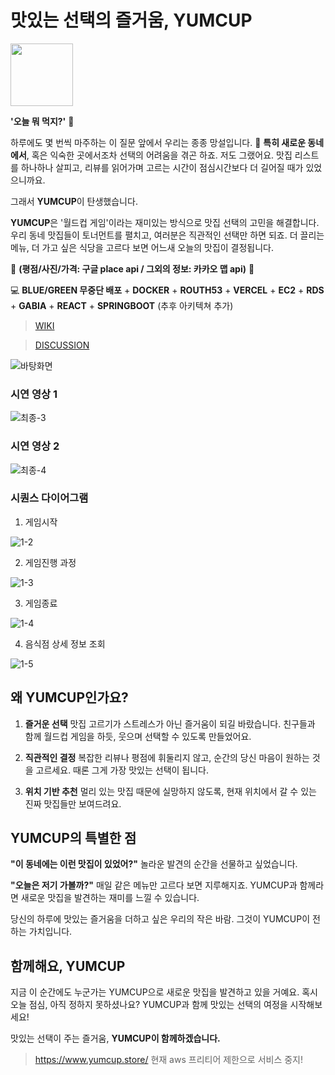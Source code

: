 # 맛있는 선택의 즐거움, YUMCUP

<img src="https://github.com/user-attachments/assets/f4c95e10-339b-4ce5-bbe3-55e4db761936" width="100" height="100"/>

**'오늘 뭐 먹지?'** 🧐

하루에도 몇 번씩 마주하는 이 질문 앞에서 우리는 종종 망설입니다. 🚞 **특히 새로운 동네에서**, 혹은 익숙한 곳에서조차 선택의 어려움을 겪곤 하죠. 저도 그랬어요. 맛집 리스트를 하나하나 살피고, 리뷰를 읽어가며 고르는 시간이 점심시간보다 더 길어질 때가 있었으니까요.

그래서 **YUMCUP**이 탄생했습니다.

**YUMCUP**은 '월드컵 게임'이라는 재미있는 방식으로 맛집 선택의 고민을 해결합니다. 우리 동네 맛집들이 토너먼트를 펼치고, 여러분은 직관적인 선택만 하면 되죠. 더 끌리는 메뉴, 더 가고 싶은 식당을 고르다 보면 어느새 오늘의 맛집이 결정됩니다.

🌟 **(평점/사진/가격: 구글 place api / 그외의 정보: 카카오 맵 api)** 🌟

💻 **BLUE/GREEN 무중단 배포** + **DOCKER** + **ROUTH53** + **VERCEL** + **EC2** + **RDS** + **GABIA** + **REACT** + **SPRINGBOOT**  (추후 아키텍쳐 추가)

> [WIKI](https://github.com/yybmion/yumcup/wiki)

> [DISCUSSION](https://github.com/yybmion/yumcup/discussions)

![바탕화면](https://github.com/user-attachments/assets/f7f3a61f-35a1-4b33-9bb5-01b6b80fb448)

### 시연 영상 1
![최종-3](https://github.com/user-attachments/assets/e287c208-74b9-4e28-93ad-7a1331ed4ac4)

### 시연 영상 2
![최종-4](https://github.com/user-attachments/assets/e88b8a7d-8a90-4aec-aa83-89061fdaff80)

### 시퀀스 다이어그램

1. 게임시작

![1-2](https://github.com/user-attachments/assets/ac6ede02-092c-4ce3-a361-0ff450aa59a0)


2. 게임진행 과정

![1-3](https://github.com/user-attachments/assets/70ff255b-1381-4202-9b75-7aa126381982)



3. 게임종료

![1-4](https://github.com/user-attachments/assets/666f020e-693c-437d-b6d1-ff18c2fadd37)



4. 음식점 상세 정보 조회

![1-5](https://github.com/user-attachments/assets/1fdb80f7-2d99-4849-8020-d2e5468b189b)


## 왜 YUMCUP인가요?

1. **즐거운 선택**
   맛집 고르기가 스트레스가 아닌 즐거움이 되길 바랐습니다. 친구들과 함께 월드컵 게임을 하듯, 웃으며 선택할 수 있도록 만들었어요.

2. **직관적인 결정**
   복잡한 리뷰나 평점에 휘둘리지 않고, 순간의 당신 마음이 원하는 것을 고르세요. 때론 그게 가장 맛있는 선택이 됩니다.

3. **위치 기반 추천**
   멀리 있는 맛집 때문에 실망하지 않도록, 현재 위치에서 갈 수 있는 진짜 맛집들만 보여드려요.

## YUMCUP의 특별한 점

**"이 동네에는 이런 맛집이 있었어?"**
놀라운 발견의 순간을 선물하고 싶었습니다.

**"오늘은 저기 가볼까?"**
매일 같은 메뉴만 고르다 보면 지루해지죠. YUMCUP과 함께라면 새로운 맛집을 발견하는 재미를 느낄 수 있습니다.

당신의 하루에 맛있는 즐거움을 더하고 싶은 우리의 작은 바람.
그것이 YUMCUP이 전하는 가치입니다.

## 함께해요, YUMCUP

지금 이 순간에도 누군가는 YUMCUP으로 새로운 맛집을 발견하고 있을 거예요.
혹시 오늘 점심, 아직 정하지 못하셨나요?
YUMCUP과 함께 맛있는 선택의 여정을 시작해보세요!

맛있는 선택이 주는 즐거움,
**YUMCUP이 함께하겠습니다.**

> https://www.yumcup.store/
> 현재 aws 프리티어 제한으로 서비스 중지!
